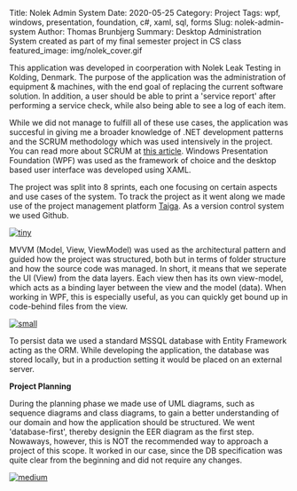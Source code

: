 Title: Nolek Admin System
Date: 2020-05-25
Category: Project
Tags: wpf, windows, presentation, foundation, c#, xaml, sql, forms
Slug: nolek-admin-system
Author: Thomas Brunbjerg
Summary: Desktop Administration System created as part of my final semester project in CS class
featured_image: img/nolek_cover.gif

This application was developed in coorperation with Nolek Leak Testing in Kolding, Denmark. The purpose of the application was the administration of equipment & machines, with the end goal of replacing the current software solution. In addition, a user should be able to print a 'service report' after performing a service check, while also being able to see a log of each item. 

While we did not manage to fulfill all of these use cases, the application was succesful in giving me a broader knowledge of .NET development patterns and the SCRUM methodology which was used intensively in the project. You can read more about SCRUM at [this article]({filename}/articles/scrum.md). Windows Presentation Foundation (WPF) was used as the framework of choice and the desktop based user interface was developed using XAML. 

The project was split into 8 sprints, each one focusing on certain aspects and use cases of the system. To track the project as it went along we made use of the project management platform [Taiga](https://taiga.io/). As a version control system we used Github. 

[![tiny]({static}/img/nolek_01.png)]({static}/img/nolek_01.png)

MVVM (Model, View, ViewModel) was used as the architectural pattern and guided how the project was structured, both but in terms of folder structure and how the source code was managed. In short, it means that we seperate the UI (View) from the data layers. Each view then has its own view-model, which acts as a binding layer between the view and the model (data). When working in WPF, this is especially useful, as you can quickly get bound up in code-behind files from the view. 

[![small]({static}/img/nolek_02.png)]({static}/img/nolek_02.png)

To persist data we used a standard MSSQL database with Entity Framework acting as the ORM. While developing the application, the database was stored locally, but in a production setting it would be placed on an external server.

**Project Planning**

During the planning phase we made use of UML diagrams, such as sequence diagrams and class diagrams, to gain a better understanding of our domain and how the application should be structured. We went 'database-first', thereby designin the EER diagram as the first step. Nowaways, however, this is NOT the recommended way to approach a project of this scope. It worked in our case, since the DB specification was quite clear from the beginning and did not require any changes. 

[![medium]({static}/img/nolek_03.png)]({static}/img/nolek_03.png)

